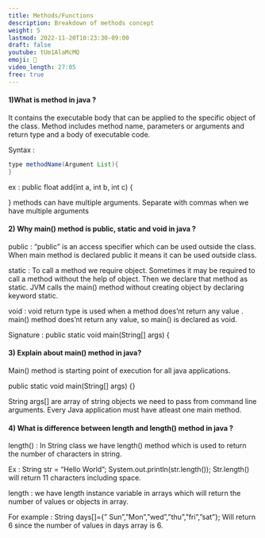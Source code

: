```yaml
---
title: Methods/Functions 
description: Breakdown of methods concept
weight: 5
lastmod: 2022-11-20T10:23:30-09:00
draft: false
youtube: tUm1AlaMcMQ
emoji: 🚀
video_length: 27:05
free: true
---
```

<!-- 
<quiz-modal options="Biometric:Cookies:JSON Web Token:Hashmap" answer="JSON Web Token" prize="3">
  <h6>What type of authentication mechanism does Supabase use by default?</h6>
</quiz-modal> -->

#### 1)What is method in java ?

It contains the executable body that can be applied to the specific object of the class.
Method includes method name, parameters or arguments and return type and a body of executable code.

Syntax : 
```java
type methodName(Argument List){
}
```

ex : public float add(int a, int b, int c) {

}
methods can have multiple arguments. Separate with commas when we have multiple arguments


#### 2) Why main() method is public, static and void in java ?

public : “public” is an access specifier which can be used outside the class. When main method is declared 
public it means it can be used outside class.

static : To call a method we require object. Sometimes it may be required to call a method without the 
help of object. Then we declare that method as static. JVM calls the main() method without creating 
object by declaring keyword static.

void : void return type is used when a method does’nt return any value . main() method does’nt return 
any value, so main() is declared as void.

Signature : public static void main(String[] args) {


#### 3) Explain about main() method in java?

Main() method is starting point of execution for all java applications.

public static void main(String[] args) {}

String args[] are array of string objects we need to pass from command line arguments.
Every Java application must have atleast one main method.


#### 4) What is difference between length and length() method in java ?

length() : In String class we have length() method which is used to return the number of characters in 
string.

Ex : 
String str = “Hello World”;
System.out.println(str.length());
Str.length() will return 11 characters including space.

length : we have length instance variable in arrays which will return the number of values or objects in 
array.

For example :
String days[]={” Sun”,”Mon”,”wed”,”thu”,”fri”,”sat”};
Will return 6 since the number of values in days array is 6.
